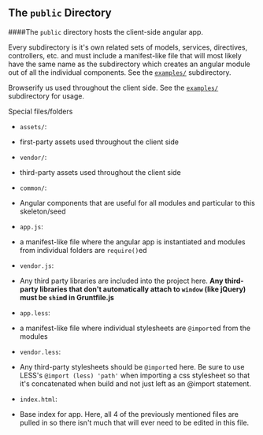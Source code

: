 ## The `public` Directory

####The `public` directory hosts the client-side angular app.

Every subdirectory is it's own related sets of models, services, directives, controllers, etc. and must include
a manifest-like file that will most likely have the same name as the subdirectory which creates an angular module
out of all the individual components. See the [`examples/`](examples/) subdirectory.

Browserify us used throughout the client side. See the [`examples/`](examples/) subdirectory for usage.

Special files/folders

 - `assets/`:
  * first-party assets used throughout the client side
 - `vendor/`:
  * third-party assets used throughout the client side
 - `common/`:
  * Angular components that are useful for all modules and particular to this skeleton/seed
 - `app.js`:
  * a manifest-like file where the angular app is instantiated and modules from individual folders are `require()`ed
 - `vendor.js`:
  * Any third party libraries are included into the project here. **Any third-party libraries that don't automatically
    attach to `window` (like jQuery) must be `shim`d in Gruntfile.js**
 - `app.less`:
  * a manifest-like file where individual stylesheets are `@import`ed from the modules
 - `vendor.less`:
  * Any third-party stylesheets should be `@import`ed here. Be sure to use LESS's `@import (less) 'path'` when importing
    a css stylesheet so that it's concatenated when build and not just left as an @import statement.
 - `index.html`:
  * Base index for app. Here, all 4 of the previously mentioned files are pulled in so there isn't much that will ever
    need to be edited in this file.
